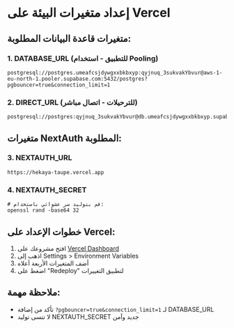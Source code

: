 # إعداد متغيرات البيئة على Vercel

## متغيرات قاعدة البيانات المطلوبة:

### 1. DATABASE_URL (للتطبيق - استخدام Pooling)
```
postgresql://postgres.umeafcsjdywgxxbkbxyp:qyjnuq_3sukvakYbvur@aws-1-eu-north-1.pooler.supabase.com:5432/postgres?pgbouncer=true&connection_limit=1
```

### 2. DIRECT_URL (للترحيلات - اتصال مباشر)
```
postgresql://postgres:qyjnuq_3sukvakYbvur@db.umeafcsjdywgxxbkbxyp.supabase.co:5432/postgres
```

## متغيرات NextAuth المطلوبة:

### 3. NEXTAUTH_URL
```
https://hekaya-taupe.vercel.app
```

### 4. NEXTAUTH_SECRET
```
# قم بتوليد سر عشوائي باستخدام:
openssl rand -base64 32
```

## خطوات الإعداد على Vercel:

1. افتح مشروعك على [Vercel Dashboard](https://vercel.com/dashboard)
2. اذهب إلى Settings > Environment Variables
3. أضف المتغيرات الأربعة أعلاه
4. اضغط على "Redeploy" لتطبيق التغييرات

## ملاحظة مهمة:
- تأكد من إضافة `?pgbouncer=true&connection_limit=1` لـ DATABASE_URL
- لا تنسى توليد NEXTAUTH_SECRET جديد وآمن
